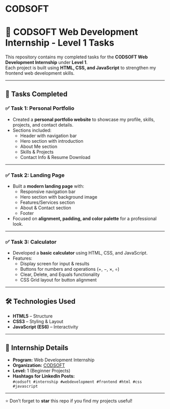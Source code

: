 # CODSOFT

# 🚀 CODSOFT Web Development Internship - Level 1 Tasks

This repository contains my completed tasks for the **CODSOFT Web Development Internship** under **Level 1**.  
Each project is built using **HTML, CSS, and JavaScript** to strengthen my frontend web development skills.

---

## 📌 Tasks Completed

### ✅ Task 1: Personal Portfolio
- Created a **personal portfolio website** to showcase my profile, skills, projects, and contact details.
- Sections included:
  - Header with navigation bar
  - Hero section with introduction
  - About Me section
  - Skills & Projects
  - Contact Info & Resume Download


---

### ✅ Task 2: Landing Page
- Built a **modern landing page** with:
  - Responsive navigation bar
  - Hero section with background image
  - Features/Services section
  - About & Contact section
  - Footer
- Focused on **alignment, padding, and color palette** for a professional look.



---

### ✅ Task 3: Calculator
- Developed a **basic calculator** using HTML, CSS, and JavaScript.
- Features:
  - Display screen for input & results
  - Buttons for numbers and operations (+, −, ×, ÷)
  - Clear, Delete, and Equals functionality
  - CSS Grid layout for button alignment


---

## 🛠️ Technologies Used
- **HTML5** – Structure  
- **CSS3** – Styling & Layout  
- **JavaScript (ES6)** – Interactivity  

---

## 📢 Internship Details
- **Program:** Web Development Internship  
- **Organization:** [CODSOFT](https://www.codsoft.in/)  
- **Level:** 1 (Beginner Projects)  
- **Hashtags for LinkedIn Posts:**  
  `#codsoft #internship #webdevelopment #frontend #html #css #javascript`

---



⭐ Don’t forget to **star** this repo if you find my projects useful!
